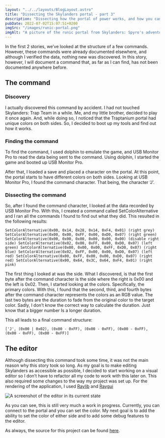 ```yaml
---
layout: "../../layouts/BlogLayout.astro"
title: "Dissecting the Skylanders portal - part 3"
description: "Dissecting how the portal of power works, and how you can play with it too."
pubDate: 2022-07-02T15:07:51+0200
imgSrc: "/images/runic-portal.png"
imgAlt: "A picture of the runic portal from Skylanders: Spyro's adventure"
---
```

In the first 2 stories, we’ve looked at the structure of a few commands. However, these commands were already documented elsewhere, and although I verified the data, nothing new was discovered. In this story, however, I will document a command that, as far as I can find, has not been documented anywhere before.

## The command

### Discovery
I actually discovered this command by accident. I had not touched Skylanders: Trap Team in a while. Me, and my little brother, decided to play it once again. And, while doing so, I noticed that the Traptanium portal had unique colors on both sides. So, I decided to boot up my tools and find out how it works.

### Finding the command
To find the command, I used dolphin to emulate the game, and USB Monitor Pro to read the data being sent to the command. Using dolphin, I started the game and booted up USB Monitor Pro.

After that, I loaded a save and placed a character on the portal. At this point, the portal starts to have different colors on both sides. Looking at USB Monitor Pro, I found the command character. That being, the character ‘J’.

### Dissecting the command
So, after I found the command character, I looked at the data recorded by USB Monitor Pro. With this, I created a command called SetColorAlternative and I ran all the commands I found to find out what they did. This resulted in the following results:

``
SetColorAlternative(0x00, 0x14, 0x28, 0x14, 0xF4, 0x01) (right grey)
SetColorAlternative(0x00, 0x00, 0xFF, 0x00, 0xD0, 0x07) (right green)
SetColorAlternative(0x00, 0x00, 0x00, 0x00, 0x00, 0x00) (disable right side)
SetColorAlternative(0x02, 0x00, 0xFF, 0x00, 0xD0, 0x07) (left green)
SetColorAlternative(0x00, 0x00, 0x00, 0xFF, 0xD0, 0x07) (right blue)
SetColorAlternative(0x02, 0xFF, 0x00, 0x00, 0xD0, 0x07) (left red)
SetColorAlternative(0x00, 0xFF, 0x00, 0x00, 0xD0, 0x07) (right red)
SetColorAlternative(0x00, 0x64, 0x3C, 0x64, 0xF4, 0x01) (right pink)
``

The first thing I looked at was the side. What I discovered, is that the first byte after the command character is the side where the right is 0x00 and the left is 0x02. Then, I started looking at the colors. Specifically, the primary colors. With this, I found that the second, third, and fourth bytes after the command character represents the colors as an RGB value. The last two bytes are the duration to fade from the original color to the target color. Sadly, I don’t know the correct way to calculate the duration. Just know that a bigger number Is a longer duration.

This all leads to a final command structure:

`['J', (0x00 | 0x02), (0x00 - 0xFF), (0x00 - 0xFF), (0x00 - 0xFF), (0x00 - 0xFF), (0x00 - 0xFF)]`

## The editor
Although dissecting this command took some time, it was not the main reason why this story took so long. As my goal is to make editing Skylanders as accessible as possible, I decided to start working on a visual editor so I don’t have to refactor all my code to work with this later on. This also required some changes to the way my project was set up. For the rendering of the application, I used [Raylib](https://github.com/raysan5/raylib) and [Raygui](https://github.com/raysan5/raygui)

![A screenshot of the editor in its current state](/images/editor-raylib.png)

As you can see, this is still very much a work in progress. Currently, you can connect to the portal and you can set the color. My next goal is to add the ability to set the color of either side and to add some debug features to the editor.

As always, the source for this project can be found [here](https://github.com/mandar1jn/SkylandersEditor).